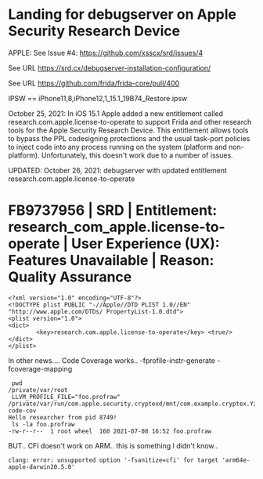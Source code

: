 # Landing for debugserver on Apple Security Research Device 

APPLE: See Issue #4: https://github.com/xsscx/srd/issues/4

See URL https://srd.cx/debugserver-installation-configuration/ 

See URL https://github.com/frida/frida-core/pull/400

IPSW == iPhone11,8,iPhone12,1_15.1_19B74_Restore.ipsw

October 25, 2021: In iOS 15.1 Apple added a new entitlement called research.com.apple.license-to-operate to support Frida and other research tools for the Apple Security Research Device. This entitlement allows tools to bypass the PPL codesigning protections and the usual task-port policies to inject code into any process running on the system (platform and non-platform). Unfortunately, this doesn't work due to a number of issues.

UPDATED: October 26, 2021: debugserver with updated entitlement research.com.apple.license-to-operate

# FB9737956 | SRD | Entitlement: research_com_apple.license-to-operate | User Experience (UX): Features Unavailable | Reason: Quality Assurance 
```
<?xml version="1.0" encoding="UTF-8"?>
<!DOCTYPE plist PUBLIC "-//Apple//DTD PLIST 1.0//EN" "http://www.apple.com/DTDs/ PropertyList-1.0.dtd">
<plist version="1.0">
<dict>
        <key>research.com.apple.license-to-operate</key> <true/>
</dict>
</plist>
```

In other news.... Code Coverage works.. -fprofile-instr-generate -fcoverage-mapping
```
 pwd
/private/var/root
 LLVM_PROFILE_FILE="foo.profraw" /private/var/run/com.apple.security.cryptexd/mnt/com.example.cryptex.YzdC1G/usr/bin/hello-code-cov
Hello researcher from pid 8749!
 ls -la foo.profraw
-rw-r--r--  1 root wheel  160 2021-07-08 16:52 foo.profraw
```

BUT.. CFI doesn't work on ARM.. this is something I didn't know..
```
clang: error: unsupported option '-fsanitize=cfi' for target 'arm64e-apple-darwin20.5.0'

```

